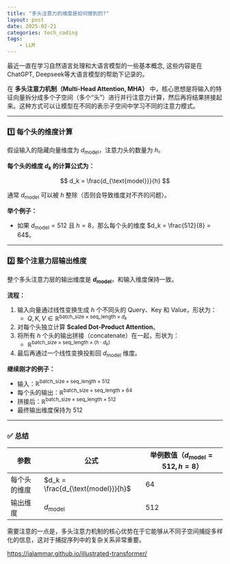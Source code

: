 ```yaml
---
title: "多头注意力的维度是如何做到的?"
layout: post
date: 2025-02-21
categories: tech_coding
tags:
    - LLM
---
```


最近一直在学习自然语言处理和大语言模型的一些基本概念, 这些内容是在ChatGPT, Deepseek等大语言模型的帮助下记录的。


在 **多头注意力机制（Multi-Head Attention, MHA）** 中，核心思想是将输入的特征向量拆分成多个子空间（多个“头”）进行并行注意力计算，然后再将结果拼接起来。这种方式可以让模型在不同的表示子空间中学习不同的注意力模式。

---

### **1️⃣ 每个头的维度计算**

假设输入的隐藏向量维度为 $d_{\text{model}}$，注意力头的数量为 $h$。  

**每个头的维度 $d_k$ 的计算公式为：**

$$
d_k = \frac{d_{\text{model}}}{h}
$$

通常 $d_{\text{model}}$ 可以被 $h$ 整除（否则会导致维度对不齐的问题）。  

**举个例子：**
- 如果 $d_{\text{model}} = 512$ 且 $h = 8$，那么每个头的维度 $d_k = \frac{512}{8} = 64$。

---

### **2️⃣ 整个注意力层输出维度**

整个多头注意力层的输出维度是 **$d_{\text{model}}$**，和输入维度保持一致。  

**流程：**
1. 输入向量通过线性变换生成 $h$ 个不同头的 Query、Key 和 Value，形状为：
   - $Q, K, V \in \mathbb{R}^{\text{batch\_size} \times \text{seq\_length} \times d_k}$
2. 对每个头独立计算 **Scaled Dot-Product Attention**。
3. 将所有 $h$ 个头的输出拼接（concatenate）在一起，形状为：
   - $\mathbb{R}^{\text{batch\_size} \times \text{seq\_length} \times (h \cdot d_k)}$
4. 最后再通过一个线性变换投影回 $d_{\text{model}}$ 维度。

**继续刚才的例子：**
- 输入：$\mathbb{R}^{\text{batch\_size} \times \text{seq\_length} \times 512}$
- 每个头的输出：$\mathbb{R}^{\text{batch\_size} \times \text{seq\_length} \times 64}$
- 拼接后：$\mathbb{R}^{\text{batch\_size} \times \text{seq\_length} \times 512}$
- 最终输出维度保持为 $512$

---

### ✅ **总结**

| 参数          | 公式                           | 举例数值（$d_{\text{model}}=512, h=8$） |
|---------------|--------------------------------|---------------------------------------------|
| 每个头的维度  | $d_k = \frac{d_{\text{model}}}{h}$ | 64                                          |
| 输出维度      | $d_{\text{model}}$         | 512                                         |

需要注意的一点是，多头注意力机制的核心优势在于它能够从不同子空间捕捉多样化的信息，这对于捕捉序列中的复杂关系非常重要。  


https://jalammar.github.io/illustrated-transformer/
